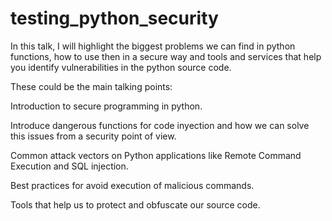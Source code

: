 # testing_python_security
In this talk, I will highlight the biggest problems we can find in python functions, how to use then in a secure way and tools and services that help you identify vulnerabilities in the python source code.

These could be the main talking points:

Introduction to secure programming in python.

Introduce dangerous functions for code inyection and how we can solve this issues from a security point of view.

Common attack vectors on Python applications like Remote Command Execution and SQL injection.

Best practices for avoid execution of malicious commands.

Tools that help us to protect and obfuscate our source code.
